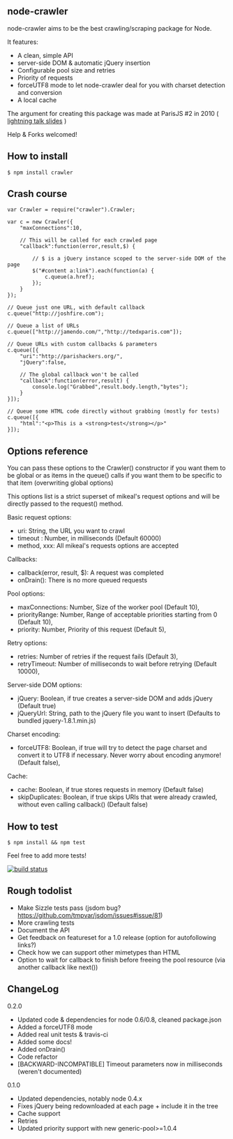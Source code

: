 node-crawler
------------

node-crawler aims to be the best crawling/scraping package for Node.

It features:
 * A clean, simple API
 * server-side DOM & automatic jQuery insertion
 * Configurable pool size and retries
 * Priority of requests
 * forceUTF8 mode to let node-crawler deal for you with charset detection and conversion
 * A local cache

The argument for creating this package was made at ParisJS #2 in 2010 ( [lightning talk slides](http://www.slideshare.net/sylvinus/web-crawling-with-nodejs) )

Help & Forks welcomed!

How to install
--------------

    $ npm install crawler


Crash course
------------

    var Crawler = require("crawler").Crawler;
    
    var c = new Crawler({
        "maxConnections":10,

        // This will be called for each crawled page
        "callback":function(error,result,$) {

            // $ is a jQuery instance scoped to the server-side DOM of the page
            $("#content a:link").each(function(a) {
                c.queue(a.href);
            });
        }
    });
    
    // Queue just one URL, with default callback
    c.queue("http://joshfire.com");

    // Queue a list of URLs
    c.queue(["http://jamendo.com/","http://tedxparis.com"]);
    
	// Queue URLs with custom callbacks & parameters
    c.queue([{
        "uri":"http://parishackers.org/",
        "jQuery":false,

        // The global callback won't be called
        "callback":function(error,result) {
            console.log("Grabbed",result.body.length,"bytes");
        }
    }]);

    // Queue some HTML code directly without grabbing (mostly for tests)
    c.queue([{
        "html":"<p>This is a <strong>test</strong></p>"
    }]);


Options reference
-----------------

You can pass these options to the Crawler() constructor if you want them to be global or as 
items in the queue() calls if you want them to be specific to that item (overwriting global options)

This options list is a strict superset of mikeal's request options and will be directly passed to
the request() method.

Basic request options:

 * uri: String, the URL you want to crawl
 * timeout : Number, in milliseconds        (Default 60000)
 * method, xxx: All mikeal's requests options are accepted

Callbacks:

 * callback(error, result, $): A request was completed
 * onDrain(): There is no more queued requests

Pool options:

 * maxConnections: Number, Size of the worker pool (Default 10),
 * priorityRange: Number, Range of acceptable priorities starting from 0 (Default 10),
 * priority: Number, Priority of this request (Default 5), 

Retry options:

 * retries: Number of retries if the request fails (Default 3),
 * retryTimeout: Number of milliseconds to wait before retrying (Default 10000),

Server-side DOM options:

 * jQuery: Boolean, if true creates a server-side DOM and adds jQuery (Default true)
 * jQueryUrl: String, path to the jQuery file you want to insert (Defaults to bundled jquery-1.8.1.min.js)

Charset encoding:

 * forceUTF8: Boolean, if true will try to detect the page charset and convert it to UTF8 if necessary. Never worry about encoding anymore! (Default false),

Cache:    

 * cache: Boolean, if true stores requests in memory (Default false)
 * skipDuplicates: Boolean, if true skips URIs that were already crawled, without even calling callback() (Default false)



How to test
-----------

    $ npm install && npm test

Feel free to add more tests!

[![build status](https://secure.travis-ci.org/joshfire/node-crawler.png)](http://travis-ci.org/joshfire/node-crawler)

Rough todolist
--------------
 
 * Make Sizzle tests pass (jsdom bug? https://github.com/tmpvar/jsdom/issues#issue/81)
 * More crawling tests
 * Document the API
 * Get feedback on featureset for a 1.0 release (option for autofollowing links?)
 * Check how we can support other mimetypes than HTML
 * Option to wait for callback to finish before freeing the pool resource (via another callback like next())

	
ChangeLog
---------

0.2.0
 - Updated code & dependencies for node 0.6/0.8, cleaned package.json
 - Added a forceUTF8 mode
 - Added real unit tests & travis-ci
 - Added some docs!
 - Added onDrain()
 - Code refactor
 - [BACKWARD-INCOMPATIBLE] Timeout parameters now in milliseconds (weren't documented)

0.1.0
 - Updated dependencies, notably node 0.4.x
 - Fixes jQuery being redownloaded at each page + include it in the tree
 - Cache support
 - Retries
 - Updated priority support with new generic-pool>=1.0.4

